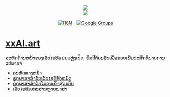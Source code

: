 <p align="center"><a href="https://xxai.art"><img src="https://cdn.jsdelivr.net/gh/xxai-art/doc/logo.svg"/></a><br/><a href="https://xxai.art"><img src="https://cdn.jsdelivr.net/gh/xxai-art/doc/xxai.svg"/></a></p><p align="center"><a href="https://github.com/xxai-art/doc#readme"><img alt="I18N" src="https://cdn.jsdelivr.net/gh/wactax/img/t.svg"/></a>　<a href="https://groups.google.com/u/0/g/xxai-art"><img alt="Google Groups" src="https://cdn.jsdelivr.net/gh/wactax/img/g-groups.svg"/></a></p>

# [xxAI.art](https://xxAI.art)

ລະຫັດດ້ານຫນ້າຂອງເວັບໄຊທ໌ແມ່ນແຫຼ່ງເປີດ, ຍິນດີຕ້ອນຮັບເພື່ອຊ່ວຍເພີ່ມປະສິດທິພາບການແປພາສາ

* [ລະຫັດທາງຫນ້າ](https://github.com/xxai-art/web)
* [ຊຸດພາສາສໍາລັບເວັບໄຊທ໌ທັງຫມົດ](https://github.com/xxai-art/web/tree/main/i18n)
* [ຊຸດພາສາສໍາລັບໂມດູນເຂົ້າສູ່ລະບົບ](https://github.com/wacpkg/user/tree/main/ui.i18n)
* [ເວັບໄຊທ໌ເອກະສານຫຼາຍພາສາ](https://github.com/xxai-doc)
